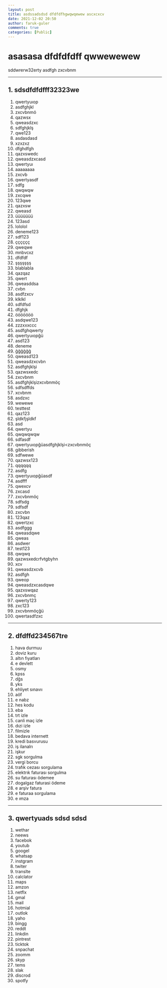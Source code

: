```yaml
---
layout: post
title: asdssadsdsd dfdfdfhgwqwqewew ascxcxcv
date: 2021-12-02 20:50
author: faruk-guler
comments: true
categories: [Public]
---
```


# asasasa dfdfdfdff qwwewewew

sddwrerw32erty asdfgh zxcvbnm 

---

## 1. sdsdfdfdfff32323we

1. qwertyuıop  
2. asdfghjkl  
3. zxcvbnmö  
4. qazwsx  
5. qweasdzxc  
6. sdfghjklş  
7. qwe123  
8. asdasdasd  
9. xzxzxz  
10. dfghdfgh  
11. qazxswedc  
12. qweasdzxcasd  
13. qwertyuı  
14. aaaaaaaa  
15. zxcvb  
16. qwertyasdf  
17. sdfg  
18. qwqwqw  
19. zxcqwe  
20. 123qwe  
21. qazxsw  
22. qweasd  
23. üüüüüüü  
24. 123asd  
25. lololol  
26. deneme123  
27. sdf123  
28. çççççç  
29. qweqwe  
30. mnbvcxz  
31. dfdfdf  
32. şşşşşşş  
33. blablabla  
34. qazqaz  
35. qwert  
36. qweasddsa  
37. cvbn  
38. asdfzxcv  
39. klklkl  
40. sdfdfsd  
41. dfghjk  
42. ööööööö  
43. asdqwe123  
44. zzzxxxccc  
45. asdfghqwerty  
46. qwertyuıopğü  
47. asd123  
48. deneme  
49. ğğğğğğ  
50. qweasd123  
51. qweasdzxcvbn  
52. asdfghjklşi  
53. qazwsxedc  
54. zxcvbnm  
55. asdfghjklşizxcvbnmöç  
56. sdfsdffds  
57. xcvbnm  
58. asdzxc  
59. wewewe  
60. testtest  
61. qaz123  
62. şldkfjşldkf  
63. asd  
64. qwertyu  
65. qwqwqwqw  
66. sdfasdf  
67. qwertyuıopğüasdfghjklşi<zxcvbnmöç  
68. gibberish  
69. sdfwewe  
70. qazwsx123  
71. qqqqqq  
72. asdfg  
73. qwertyuıopğüasdf  
74. asdfff  
75. qwexcv  
76. zxcasd  
77. zxcvbnmöç  
78. sdfsdg  
79. sdfsdf  
80. zxcvbn  
81. 123qaz  
82. qwertzxc  
83. asdfggg  
84. qweasdqwe  
85. qweas  
86. asdwer  
87. test123  
88. qwqwq  
89. qazwsxedcrfvtgbyhn  
90. xcv  
91. qweasdzxcvb  
92. asdfgh  
93. qweop  
94. qweasdzxcasdqwe  
95. qazxswqaz  
96. zxcvbnmç  
97. qwerty123  
98. zxc123  
99. zxcvbnmöçğü  
100. qwertasdfzxc

---

## 2. dfdffd234567tre

1. hava durmuu  
2. doviz kuru  
3. altın fıyatları  
4. e devlett  
5. osmy  
6. kpss  
7. dğs  
8. yks  
9. ehliyet sınavıı  
10. aöf  
11. e nabz  
12. hes kodu  
13. eba  
14. trt izle  
15. canli maç izle  
16. dızi izle  
17. filmizle  
18. bedava internett  
19. kredi basvurusu  
20. iş ilanalrı  
21. işkur  
22. sgk sorgulma  
23. vergi borcu  
24. trafık cezası sorgulama  
25. elektrık faturası sorgulma  
26. su faturası ödemee  
27. dogalgaz faturasi ödeme  
28. e arşiv fatura  
29. e faturaa sorgulama  
30. e ımza  

---

## 3. qwertyuads sdsd sdsd

1. wethar  
2. neews  
3. facebok  
4. youtub  
5. googel  
6. whatsap  
7. instgram  
8. twiter  
9. translte  
10. calclator  
11. maps  
12. amzon  
13. netflx  
14. gmal  
15. mail  
16. hotmial  
17. outlok  
18. yaho  
19. bingg  
20. reddt  
21. linkdin  
22. pintrest  
23. ticktok  
24. snpachat  
25. zoomm  
26. skyp  
27. tems  
28. slak  
29. discrod  
30. spotfy
